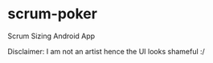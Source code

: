 # scrum-poker
Scrum Sizing Android App

Disclaimer: I am not an artist hence the UI looks shameful :/
